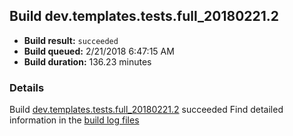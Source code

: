 ## Build dev.templates.tests.full_20180221.2
- **Build result:** `succeeded`
- **Build queued:** 2/21/2018 6:47:15 AM
- **Build duration:** 136.23 minutes
### Details
Build [dev.templates.tests.full_20180221.2](https://winappstudio.visualstudio.com/web/build.aspx?pcguid=a4ef43be-68ce-4195-a619-079b4d9834c2&builduri=vstfs%3a%2f%2f%2fBuild%2fBuild%2f25080) succeeded
Find detailed information in the [build log files](https://uwpctdiags.blob.core.windows.net/buildlogs/dev.templates.tests.full_20180221.2_logs.zip)
